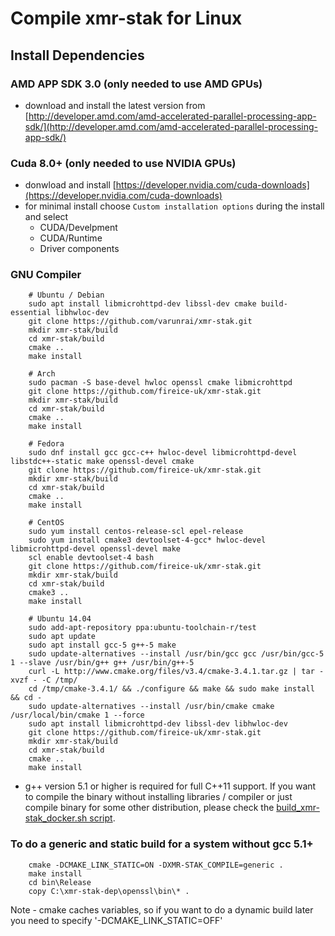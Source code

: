 # Compile **xmr-stak** for Linux

## Install Dependencies

### AMD APP SDK 3.0 (only needed to use AMD GPUs)

- download and install the latest version from [http://developer.amd.com/amd-accelerated-parallel-processing-app-sdk/](http://developer.amd.com/amd-accelerated-parallel-processing-app-sdk/)

### Cuda 8.0+ (only needed to use NVIDIA GPUs)

- donwload and install [https://developer.nvidia.com/cuda-downloads](https://developer.nvidia.com/cuda-downloads)
- for minimal install choose `Custom installation options` during the install and select
    - CUDA/Develpment
    - CUDA/Runtime
    - Driver components

### GNU Compiler
```
    # Ubuntu / Debian
    sudo apt install libmicrohttpd-dev libssl-dev cmake build-essential libhwloc-dev
    git clone https://github.com/varunrai/xmr-stak.git
    mkdir xmr-stak/build
    cd xmr-stak/build
    cmake ..
    make install

    # Arch
    sudo pacman -S base-devel hwloc openssl cmake libmicrohttpd
    git clone https://github.com/fireice-uk/xmr-stak.git
    mkdir xmr-stak/build
    cd xmr-stak/build
    cmake ..
    make install

    # Fedora
    sudo dnf install gcc gcc-c++ hwloc-devel libmicrohttpd-devel libstdc++-static make openssl-devel cmake
    git clone https://github.com/fireice-uk/xmr-stak.git
    mkdir xmr-stak/build
    cd xmr-stak/build
    cmake ..
    make install

    # CentOS
    sudo yum install centos-release-scl epel-release
    sudo yum install cmake3 devtoolset-4-gcc* hwloc-devel libmicrohttpd-devel openssl-devel make
    scl enable devtoolset-4 bash
    git clone https://github.com/fireice-uk/xmr-stak.git
    mkdir xmr-stak/build
    cd xmr-stak/build
    cmake3 ..
    make install

    # Ubuntu 14.04
    sudo add-apt-repository ppa:ubuntu-toolchain-r/test
    sudo apt update
    sudo apt install gcc-5 g++-5 make
    sudo update-alternatives --install /usr/bin/gcc gcc /usr/bin/gcc-5 1 --slave /usr/bin/g++ g++ /usr/bin/g++-5
    curl -L http://www.cmake.org/files/v3.4/cmake-3.4.1.tar.gz | tar -xvzf - -C /tmp/
    cd /tmp/cmake-3.4.1/ && ./configure && make && sudo make install && cd -
    sudo update-alternatives --install /usr/bin/cmake cmake /usr/local/bin/cmake 1 --force
    sudo apt install libmicrohttpd-dev libssl-dev libhwloc-dev
    git clone https://github.com/fireice-uk/xmr-stak.git
    mkdir xmr-stak/build
    cd xmr-stak/build
    cmake ..
    make install
```

- g++ version 5.1 or higher is required for full C++11 support. 
If you want to compile the binary without installing libraries / compiler or just compile binary for some other distribution, please check the [build_xmr-stak_docker.sh script](scripts/build_xmr-stak_docker/build_xmr-stak_docker.sh).

### To do a generic and static build for a system without gcc 5.1+
```
    cmake -DCMAKE_LINK_STATIC=ON -DXMR-STAK_COMPILE=generic .
    make install
    cd bin\Release
    copy C:\xmr-stak-dep\openssl\bin\* .
```
Note - cmake caches variables, so if you want to do a dynamic build later you need to specify '-DCMAKE_LINK_STATIC=OFF'
